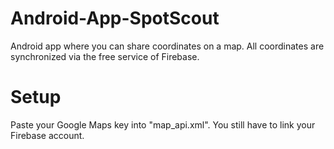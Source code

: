 # Android-App-SpotScout
Android app where you can share coordinates on a map. All coordinates are synchronized via the free service of Firebase.

# Setup
Paste your Google Maps key into "map_api.xml". You still have to link your Firebase account.
